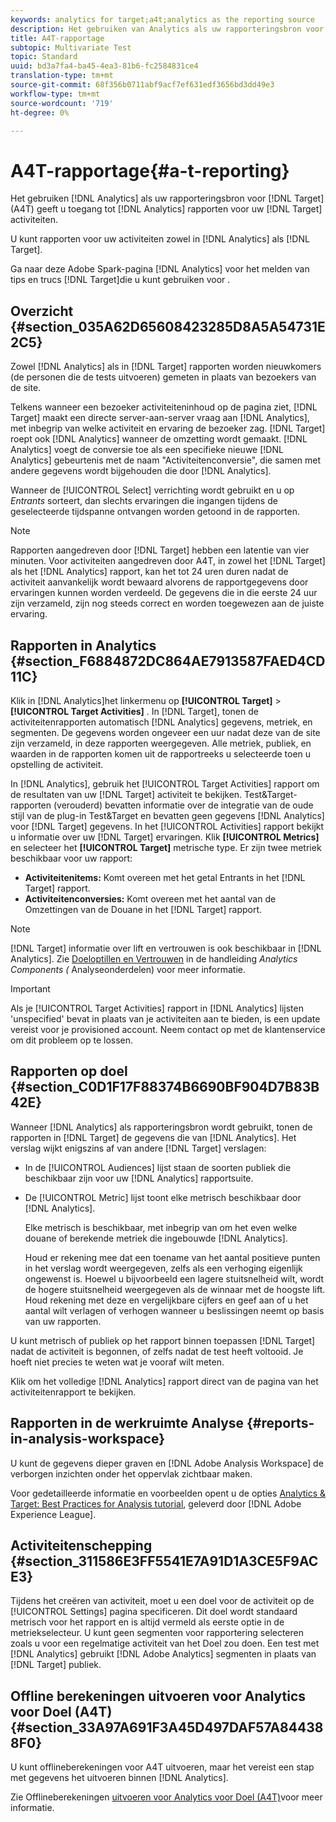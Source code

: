 ```yaml
---
keywords: analytics for target;a4t;analytics as the reporting source
description: Het gebruiken van Analytics als uw rapporteringsbron voor Doel (A4T) geeft u toegang tot de rapporten van Analytics voor uw activiteiten van het Doel.
title: A4T-rapportage
subtopic: Multivariate Test
topic: Standard
uuid: bd3a7fa4-ba45-4ea3-81b6-fc2584831ce4
translation-type: tm+mt
source-git-commit: 68f356b0711abf9acf7ef631edf3656bd3dd49e3
workflow-type: tm+mt
source-wordcount: '719'
ht-degree: 0%

---
```



# A4T-rapportage{#a-t-reporting}

Het gebruiken [!DNL Analytics] als uw rapporteringsbron voor [!DNL Target] (A4T) geeft u toegang tot [!DNL Analytics] rapporten voor uw [!DNL Target] activiteiten.

U kunt rapporten voor uw activiteiten zowel in [!DNL Analytics] als [!DNL Target].

Ga naar deze Adobe Spark-pagina [!DNL Analytics] voor het melden van tips en trucs [!DNL Target]die u kunt gebruiken voor [](https://spark.adobe.com/page/Lo3Spm4oBOvwF/).

## Overzicht {#section_035A62D65608423285D8A5A54731E2C5}

Zowel [!DNL Analytics] als in [!DNL Target] rapporten worden nieuwkomers (de personen die de tests uitvoeren) gemeten in plaats van bezoekers van de site.

Telkens wanneer een bezoeker activiteiteninhoud op de pagina ziet, [!DNL Target] maakt een directe server-aan-server vraag aan [!DNL Analytics], met inbegrip van welke activiteit en ervaring de bezoeker zag. [!DNL Target] roept ook [!DNL Analytics] wanneer de omzetting wordt gemaakt. [!DNL Analytics] voegt de conversie toe als een specifieke nieuwe [!DNL Analytics] gebeurtenis met de naam &quot;Activiteitenconversie&quot;, die samen met andere gegevens wordt bijgehouden die door [!DNL Analytics].

Wanneer de [!UICONTROL Select] verrichting wordt gebruikt en u op *Entrants* sorteert, dan slechts ervaringen die ingangen tijdens de geselecteerde tijdspanne ontvangen worden getoond in de rapporten.

>[!NOTE]
>
>Rapporten aangedreven door [!DNL Target] hebben een latentie van vier minuten. Voor activiteiten aangedreven door A4T, in zowel het [!DNL Target] als het [!DNL Analytics] rapport, kan het tot 24 uren duren nadat de activiteit aanvankelijk wordt bewaard alvorens de rapportgegevens door ervaringen kunnen worden verdeeld. De gegevens die in die eerste 24 uur zijn verzameld, zijn nog steeds correct en worden toegewezen aan de juiste ervaring.

## Rapporten in Analytics {#section_F6884872DC864AE7913587FAED4CD11C}

Klik in [!DNL Analytics]het linkermenu op **[!UICONTROL Target]** > **[!UICONTROL Target Activities]** . In [!DNL Target], tonen de activiteitenrapporten automatisch [!DNL Analytics] gegevens, metriek, en segmenten. De gegevens worden ongeveer een uur nadat deze van de site zijn verzameld, in deze rapporten weergegeven. Alle metriek, publiek, en waarden in de rapporten komen uit de rapportreeks u selecteerde toen u opstelling de activiteit.

In [!DNL Analytics], gebruik het [!UICONTROL Target Activities] rapport om de resultaten van uw [!DNL Target] activiteit te bekijken. Test&amp;Target-rapporten (verouderd) bevatten informatie over de integratie van de oude stijl van de plug-in Test&amp;Target en bevatten geen gegevens [!DNL Analytics] voor [!DNL Target] gegevens. In het [!UICONTROL Activities] rapport bekijkt u informatie over uw [!DNL Target] ervaringen. Klik **[!UICONTROL Metrics]** en selecteer het **[!UICONTROL Target]** metrische type. Er zijn twee metriek beschikbaar voor uw rapport:

* **Activiteitenitems:** Komt overeen met het getal Entrants in het [!DNL Target] rapport.
* **Activiteitenconversies:** Komt overeen met het aantal van de Omzettingen van de Douane in het [!DNL Target] rapport.

>[!NOTE]
>
>[!DNL Target] informatie over lift en vertrouwen is ook beschikbaar in [!DNL Analytics]. Zie [Doeloptillen en Vertrouwen](https://docs.adobe.com/content/help/en/analytics/components/variables/dimensions-reports/report-target-lift-confidence.html) in de handleiding *Analytics Components (* Analyseonderdelen) voor meer informatie.

>[!IMPORTANT]
>
>Als je [!UICONTROL Target Activities] rapport in [!DNL Analytics] lijsten &#39;unspecified&#39; bevat in plaats van je activiteiten aan te bieden, is een update vereist voor je provisioned account. Neem contact op met de klantenservice om dit probleem op te lossen.

## Rapporten op doel {#section_C0D1F17F88374B6690BF904D7B83B42E}

Wanneer [!DNL Analytics] als rapporteringsbron wordt gebruikt, tonen de rapporten in [!DNL Target] de gegevens die van [!DNL Analytics]. Het verslag wijkt enigszins af van andere [!DNL Target] verslagen:

* In de [!UICONTROL Audiences] lijst staan de soorten publiek die beschikbaar zijn voor uw [!DNL Analytics] rapportsuite.
* De [!UICONTROL Metric] lijst toont elke metrisch beschikbaar door [!DNL Analytics].

   Elke metrisch is beschikbaar, met inbegrip van om het even welke douane of berekende metriek die ingebouwde [!DNL Analytics].

   Houd er rekening mee dat een toename van het aantal positieve punten in het verslag wordt weergegeven, zelfs als een verhoging eigenlijk ongewenst is. Hoewel u bijvoorbeeld een lagere stuitsnelheid wilt, wordt de hogere stuitsnelheid weergegeven als de winnaar met de hoogste lift. Houd rekening met deze en vergelijkbare cijfers en geef aan of u het aantal wilt verlagen of verhogen wanneer u beslissingen neemt op basis van uw rapporten.

U kunt metrisch of publiek op het rapport binnen toepassen [!DNL Target] nadat de activiteit is begonnen, of zelfs nadat de test heeft voltooid. Je hoeft niet precies te weten wat je vooraf wilt meten.

Klik om het volledige [!DNL Analytics] rapport direct van de pagina van het activiteitenrapport te bekijken.

## Rapporten in de werkruimte Analyse {#reports-in-analysis-workspace}

U kunt de gegevens dieper graven en [!DNL Adobe Analysis Workspace] de verborgen inzichten onder het oppervlak zichtbaar maken.

Voor gedetailleerde informatie en voorbeelden opent u de opties [Analytics &amp; Target: Best Practices for Analysis tutorial](https://spark.adobe.com/page/Lo3Spm4oBOvwF/), geleverd door [!DNL Adobe Experience League].

## Activiteitenschepping {#section_311586E3FF5541E7A91D1A3CE5F9ACE3}

Tijdens het creëren van activiteit, moet u een doel voor de activiteit op de [!UICONTROL Settings] pagina specificeren. Dit doel wordt standaard metrisch voor het rapport en is altijd vermeld als eerste optie in de metriekselecteur. U kunt geen segmenten voor rapportering selecteren zoals u voor een regelmatige activiteit van het Doel zou doen. Een test met [!DNL Analytics] gebruikt [!DNL Adobe Analytics] segmenten in plaats van [!DNL Target] publiek.

## Offline berekeningen uitvoeren voor Analytics voor Doel (A4T) {#section_33A97A691F3A45D497DAF57A844388F0}

U kunt offlineberekeningen voor A4T uitvoeren, maar het vereist een stap met gegevens het uitvoeren binnen [!DNL Analytics].

Zie Offlineberekeningen [uitvoeren voor Analytics voor Doel (A4T)](../../c-reports/conversion-rate.md#concept_0D0002A1EBDF420E9C50E2A46F36629B)voor meer informatie.
